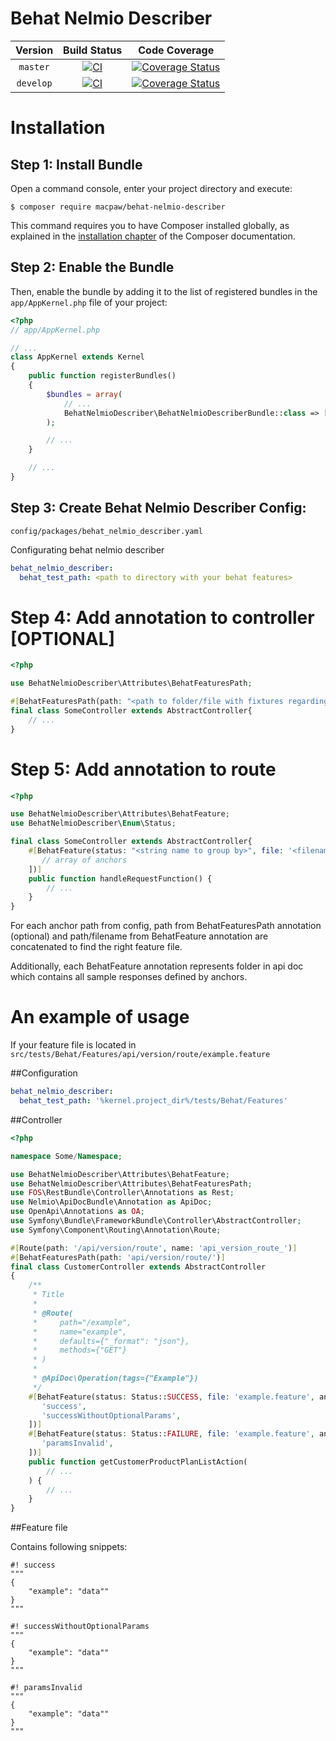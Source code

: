 Behat Nelmio Describer
=================================

| Version | Build Status | Code Coverage |
|:---------:|:-------------:|:-----:|
| `master`| [![CI][master Build Status Image]][master Build Status] | [![Coverage Status][master Code Coverage Image]][master Code Coverage] |
| `develop`| [![CI][develop Build Status Image]][develop Build Status] | [![Coverage Status][develop Code Coverage Image]][develop Code Coverage] |

Installation
============

Step 1: Install Bundle
----------------------------------
Open a command console, enter your project directory and execute:

```console
$ composer require macpaw/behat-nelmio-describer
```

This command requires you to have Composer installed globally, as explained
in the [installation chapter](https://getcomposer.org/doc/00-intro.md)
of the Composer documentation.

Step 2: Enable the Bundle
----------------------------------
Then, enable the bundle by adding it to the list of registered bundles
in the `app/AppKernel.php` file of your project:

```php
<?php
// app/AppKernel.php

// ...
class AppKernel extends Kernel
{
    public function registerBundles()
    {
        $bundles = array(
            // ...
            BehatNelmioDescriber\BehatNelmioDescriberBundle::class => ['all' => true]
        );

        // ...
    }

    // ...
}
```

Step 3: Create Behat Nelmio Describer Config:
----------------------------------
`config/packages/behat_nelmio_describer.yaml `

Configurating behat nelmio describer

```yaml
behat_nelmio_describer:
  behat_test_path: <path to directory with your behat features>
```

Step 4: Add annotation to controller [OPTIONAL]
=============

```php
<?php

use BehatNelmioDescriber\Attributes\BehatFeaturesPath;

#[BehatFeaturesPath(path: "<path to folder/file with fixtures regarding base path in config>")]
final class SomeController extends AbstractController{
    // ... 
}
```

Step 5: Add annotation to route
=============

```php
<?php

use BehatNelmioDescriber\Attributes\BehatFeature;
use BehatNelmioDescriber\Enum\Status;

final class SomeController extends AbstractController{
    #[BehatFeature(status: "<string name to group by>", file: '<filename or route to file regarding base path>', anchors: [
       // array of anchors    
    ])]
    public function handleRequestFunction() {
        // ...
    }
}
```

For each anchor path from config, path from BehatFeaturesPath annotation (optional) and path/filename from BehatFeature annotation are concatenated to find the right feature file.

Additionally, each BehatFeature annotation represents folder in api doc which contains all sample responses defined by anchors.

An example of usage
=============

If your feature file is located in `src/tests/Behat/Features/api/version/route/example.feature`

##Configuration

```yaml
behat_nelmio_describer:
  behat_test_path: '%kernel.project_dir%/tests/Behat/Features'
```

##Controller
```php
<?php

namespace Some/Namespace;

use BehatNelmioDescriber\Attributes\BehatFeature;
use BehatNelmioDescriber\Attributes\BehatFeaturesPath;
use FOS\RestBundle\Controller\Annotations as Rest;
use Nelmio\ApiDocBundle\Annotation as ApiDoc;
use OpenApi\Annotations as OA;
use Symfony\Bundle\FrameworkBundle\Controller\AbstractController;
use Symfony\Component\Routing\Annotation\Route;

#[Route(path: '/api/version/route', name: 'api_version_route_')]
#[BehatFeaturesPath(path: 'api/version/route/')]
final class CustomerController extends AbstractController
{
    /**
     * Title
     *
     * @Route(
     *     path="/example",
     *     name="example",
     *     defaults={"_format": "json"},
     *     methods={"GET"}
     * )
     *
     * @ApiDoc\Operation(tags={"Example"})
     */
    #[BehatFeature(status: Status::SUCCESS, file: 'example.feature', anchors: [
       'success',
       'successWithoutOptionalParams',    
    ])]
    #[BehatFeature(status: Status::FAILURE, file: 'example.feature', anchors: [
       'paramsInvalid',    
    ])]
    public function getCustomerProductPlanListAction(
        // ...
    ) {
        // ...
    }
}
```

##Feature file

Contains following snippets:

```
#! success
"""
{
    "example": "data""
}
"""

#! successWithoutOptionalParams
"""
{
    "example": "data""
}
"""

#! paramsInvalid
"""
{
    "example": "data""
}
"""
```

[master Build Status]: https://github.com/macpaw/behat-nelmio-describer/actions?query=workflow%3ACI+branch%3Amaster
[master Build Status Image]: https://github.com/macpaw/behat-nelmio-describer/workflows/CI/badge.svg?branch=master
[develop Build Status]: https://github.com/macpaw/behat-nelmio-describer/actions?query=workflow%3ACI+branch%3Adevelop
[develop Build Status Image]: https://github.com/macpaw/behat-nelmio-describer/workflows/CI/badge.svg?branch=develop
[master Code Coverage]: https://codecov.io/gh/macpaw/behat-nelmio-describer/branch/master
[master Code Coverage Image]: https://img.shields.io/codecov/c/github/macpaw/behat-nelmio-describer/master?logo=codecov
[develop Code Coverage]: https://codecov.io/gh/macpaw/behat-nelmio-describer/branch/develop
[develop Code Coverage Image]: https://img.shields.io/codecov/c/github/macpaw/behat-nelmio-describer/develop?logo=codecov
